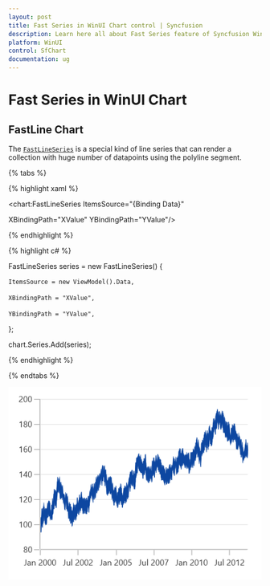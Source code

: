 ```yaml
---
layout: post
title: Fast Series in WinUI Chart control | Syncfusion
description: Learn here all about Fast Series feature of Syncfusion WinUI Chart control that can render a collection with huge number of datapoints using the polyline segment
platform: WinUI
control: SfChart
documentation: ug
---
```


# Fast Series in WinUI Chart

## FastLine Chart

The [`FastLineSeries`](https://help.syncfusion.com/cr/winui/Syncfusion.UI.Xaml.Charts.FastLineSeries.html) is a special kind of line series that can render a collection with huge number of datapoints using the polyline segment. 

{% tabs %}

{% highlight xaml %}

<chart:FastLineSeries ItemsSource="{Binding Data}"

XBindingPath="XValue" YBindingPath="YValue"/>

{% endhighlight %}

{% highlight c# %}

FastLineSeries series = new FastLineSeries()
{

    ItemsSource = new ViewModel().Data,

    XBindingPath = "XValue",

    YBindingPath = "YValue",

};

chart.Series.Add(series);

{% endhighlight %}

{% endtabs %}

![FastLine chart type in WinUI](FastChart_images/fastline_chart.png)
